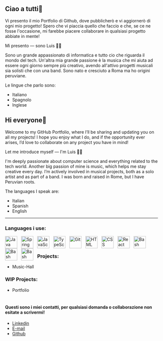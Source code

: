 ## Ciao a tutti👋

Vi presento il mio Portfolio di Github, dove pubblicherò e vi aggiornerò di ogni mio progetto!
Spero che vi piaccia quello che faccio e che, se ce ne fosse l'occasione, mi farebbe piacere collaborare in qualsiasi progetto abbiate in mente!

Mi presento — sono Luis 🙋🏾

Sono un grande appassionato di informatica e tutto cio che riguarda il mondo del tech. Un'altra mia grande passione è la
musica che mi aiuta ad essere ogni giorno sempre più creativo, avendo all'attivo progetti musicali sia solisti che con una band.
Sono nato e cresciuto a Roma ma ho origini peruviane.

Le lingue che parlo sono:
- Italiano
- Spagnolo
- Inglese



## Hi everyone👋

Welcome to my GitHub Portfolio, where I’ll be sharing and updating you on all my projects!
I hope you enjoy what I do, and if the opportunity ever arises, I’d love to collaborate on any project you have in mind!

Let me introduce myself — I'm Luis 🙋🏾

I'm deeply passionate about computer science and everything related to the tech world. Another big passion of mine is music,
which helps me stay creative every day. I’m actively involved in musical projects, both as a solo artist and as part of a band.
I was born and raised in Rome, but I have Peruvian roots.

The languages I speak are:

- Italian
- Spanish
- English

---

### Languages i use:

  <img align="left" alt="Java" width="40px" style="padding-right:10px;" src="https://cdn.jsdelivr.net/gh/devicons/devicon/icons/java/java-original.svg"/>
  <img align="left" alt="Spring" width="40px" style="padding-right:10px;" src="https://cdn.jsdelivr.net/gh/devicons/devicon/icons/spring/spring-original.svg" />
  <img align="left" alt="JavaScript" width="40px" style="padding-right:10px;" src="https://cdn.jsdelivr.net/gh/devicons/devicon/icons/javascript/javascript-plain.svg" />
  <img align="left" alt="TypeScript" width="40px" style="padding-right:10px;" src="https://cdn.jsdelivr.net/gh/devicons/devicon/icons/typescript/typescript-plain.svg" />
  <img align="left" alt="Git" width="40px" style="padding-right:10px;" src="https://cdn.jsdelivr.net/gh/devicons/devicon/icons/git/git-original.svg" />
  <img align="left" alt="HTML" width="40px" style="padding-right:10px;" src="https://cdn.jsdelivr.net/gh/devicons/devicon/icons/html5/html5-plain.svg" />
  <img align="left" alt="CSS" width="40px" style="padding-right:10px;" src="https://cdn.jsdelivr.net/gh/devicons/devicon/icons/css3/css3-plain.svg" />
  <img align="left" alt="React" width="40px" style="padding-right:10px;" src="https://cdn.jsdelivr.net/gh/devicons/devicon/icons/react/react-original.svg" />
  <img align="left" alt="Bash" width="40px" style="padding-right:10px;" src="https://cdn.jsdelivr.net/gh/devicons/devicon/icons/bash/bash-original.svg" />
  <img align="left" alt="Bash" width="40px" style="padding-right:10px;" src="https://cdn.jsdelivr.net/gh/devicons/devicon@latest/icons/bootstrap/bootstrap-original.svg" />
  <img align="left" alt="Bash" width="40px" style="padding-right:10px;" src="https://cdn.jsdelivr.net/gh/devicons/devicon@latest/icons/python/python-original.svg" />


<br/>

#

### Projects:
- Music-Hall

### WIP Projects:
- Portfolio

#

#### Questi sono i miei contatti, per qualsiasi domanda o collaborazione non esitate a scrivermi!

- [Linkedin](https://www.linkedin.com/in/edinson-luis-quiroz-mendoza-561a83308/)
- [E-mail](mailto:edinsonluis2014@gmail.com)
- [Github](https://github.com/id-Luis00)


